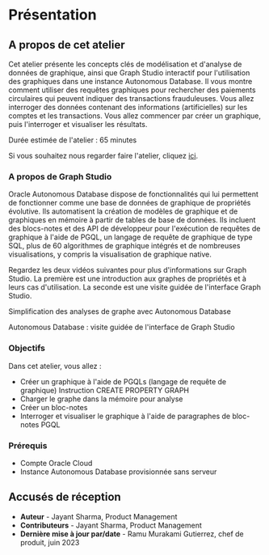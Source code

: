 # Présentation

## A propos de cet atelier

Cet atelier présente les concepts clés de modélisation et d'analyse de données de graphique, ainsi que Graph Studio interactif pour l'utilisation des graphiques dans une instance Autonomous Database. Il vous montre comment utiliser des requêtes graphiques pour rechercher des paiements circulaires qui peuvent indiquer des transactions frauduleuses. Vous allez interroger des données contenant des informations (artificielles) sur les comptes et les transactions. Vous allez commencer par créer un graphique, puis l'interroger et visualiser les résultats.

Durée estimée de l'atelier : 65 minutes

Si vous souhaitez nous regarder faire l'atelier, cliquez [ici](https://youtu.be/Ymk9TE9Q2K4).

### A propos de Graph Studio

Oracle Autonomous Database dispose de fonctionnalités qui lui permettent de fonctionner comme une base de données de graphique de propriétés évolutive. Ils automatisent la création de modèles de graphique et de graphiques en mémoire à partir de tables de base de données. Ils incluent des blocs-notes et des API de développeur pour l'exécution de requêtes de graphique à l'aide de PGQL, un langage de requête de graphique de type SQL, plus de 60 algorithmes de graphique intégrés et de nombreuses visualisations, y compris la visualisation de graphique native.

Regardez les deux vidéos suivantes pour plus d'informations sur Graph Studio. La première est une introduction aux graphes de propriétés et à leurs cas d'utilisation. La seconde est une visite guidée de l'interface Graph Studio.

Simplification des analyses de graphe avec Autonomous Database

[](youtube:eCd-969hrak)

Autonomous Database : visite guidée de l'interface de Graph Studio

[](youtube:S6Q-IJcBkU0)

### Objectifs

Dans cet atelier, vous allez :

*   Créer un graphique à l'aide de PGQLs (langage de requête de graphique) Instruction CREATE PROPERTY GRAPH
*   Charger le graphe dans la mémoire pour analyse
*   Créer un bloc-notes
*   Interroger et visualiser le graphique à l'aide de paragraphes de bloc-notes PGQL

### Prérequis

*   Compte Oracle Cloud
*   Instance Autonomous Database provisionnée sans serveur

## Accusés de réception

*   **Auteur** - Jayant Sharma, Product Management
*   **Contributeurs** - Jayant Sharma, Product Management
*   **Dernière mise à jour par/date** - Ramu Murakami Gutierrez, chef de produit, juin 2023